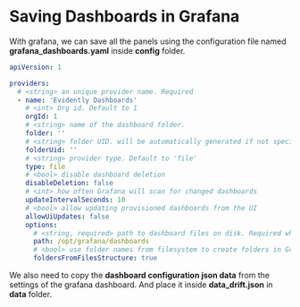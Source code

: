 # Saving Dashboards in Grafana

With grafana, we can save all the panels using the configuration file named **grafana_dashboards.yaml** inside **config** folder.

```yaml
apiVersion: 1

providers:
  # <string> an unique provider name. Required
  - name: 'Evidently Dashboards'
    # <int> Org id. Default to 1
    orgId: 1
    # <string> name of the dashboard folder.
    folder: ''
    # <string> folder UID. will be automatically generated if not specified
    folderUid: ''
    # <string> provider type. Default to 'file'
    type: file
    # <bool> disable dashboard deletion
    disableDeletion: false
    # <int> how often Grafana will scan for changed dashboards
    updateIntervalSeconds: 10
    # <bool> allow updating provisioned dashboards from the UI
    allowUiUpdates: false
    options:
      # <string, required> path to dashboard files on disk. Required when using the 'file' type
      path: /opt/grafana/dashboards
      # <bool> use folder names from filesystem to create folders in Grafana
      foldersFromFilesStructure: true
```

We also need to copy the **dashboard configuration json data** from the settings of the grafana dashboard. And place it inside **data_drift.json** in **data** folder.
